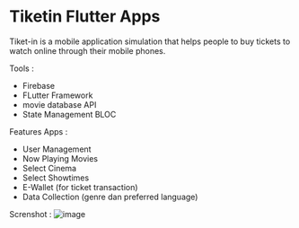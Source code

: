 # Tiketin Flutter Apps

Tiket-in is a mobile application simulation that helps people to buy tickets to watch online through their mobile phones. 

Tools :
- Firebase
- FLutter Framework
- movie database API
- State Management BLOC 

Features Apps :
- User Management
- Now Playing Movies
- Select Cinema
- Select Showtimes
- E-Wallet (for ticket transaction)
- Data Collection (genre dan preferred language)

Screnshot :
![image](https://cloud.githubusercontent.com/assets/9053854/24495974/fbf2e0cc-1547-11e7-846c-25b5fac7f6b1.png)
